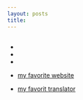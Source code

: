 ```yaml
---
layout: posts
title:
---
```


## 

- 
- 
- 

- [my favorite website](http://www.google.com)
- [my favorit translator](http://translator.google.com)
 








